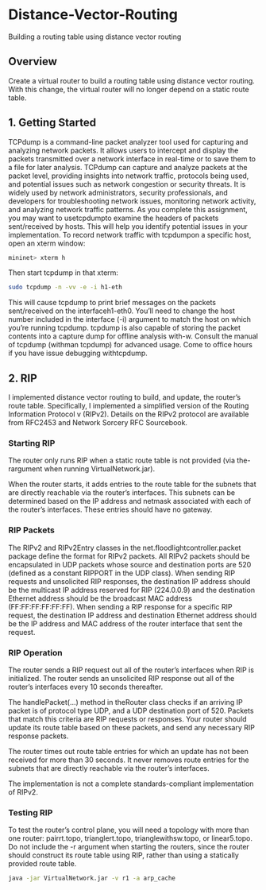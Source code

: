 # Distance-Vector-Routing
Building a routing table using distance vector routing

## Overview

Create a virtual router to build a routing table using distance vector routing.
With this change, the virtual router will no longer depend on a static route table.


## 1. Getting Started

TCPdump is a command-line packet analyzer tool used for capturing and analyzing network packets. It
allows users to intercept and display the packets transmitted over a network interface in real-time or to
save them to a file for later analysis. TCPdump can capture and analyze packets at the packet level,
providing insights into network traffic, protocols being used, and potential issues such as network congestion
or security threats. It is widely used by network administrators, security professionals, and developers for
troubleshooting network issues, monitoring network activity, and analyzing network traffic patterns. As you
complete this assignment, you may want to usetcpdumpto examine the headers of packets sent/received by
hosts. This will help you identify potential issues in your implementation. To record network traffic with
tcpdumpon a specific host, open an xterm window:

```bash
mininet> xterm h
```

Then start tcpdump in that xterm:

```bash
sudo tcpdump -n -vv -e -i h1-eth
```

This will cause tcpdump to print brief messages on the packets sent/received on the interfaceh1-eth0.
You’ll need to change the host number included in the interface (-i) argument to match the host on which
you’re running tcpdump. tcpdump is also capable of storing the packet contents into a capture dump for
offline analysis with-w. Consult the manual of tcpdump (withman tcpdump) for advanced usage. Come to
office hours if you have issue debugging withtcpdump.


## 2. RIP

I implemented distance vector routing to build, and update, the router’s
route table. Specifically, I implemented a simplified version of the Routing Information Protocol v
(RIPv2). Details on the RIPv2 protocol are available from RFC2453 and Network Sorcery RFC Sourcebook.

### Starting RIP

The router only runs RIP when a static route table is not provided (via the-rargument when
running VirtualNetwork.jar).

When the router starts, it adds entries to the route table for the subnets that are directly reachable
via the router’s interfaces. This subnets can be determined based on the IP address and netmask associated
with each of the router’s interfaces. These entries should have no gateway.

### RIP Packets

The RIPv2 and RIPv2Entry classes in the net.floodlightcontroller.packet package define the format
for RIPv2 packets. All RIPv2 packets should be encapsulated in UDP packets whose source and destination
ports are 520 (defined as a constant RIPPORT in the UDP class). When sending RIP requests and unsolicited
RIP responses, the destination IP address should be the multicast IP address reserved for RIP (224.0.0.9)
and the destination Ethernet address should be the broadcast MAC address (FF:FF:FF:FF:FF:FF). When
sending a RIP response for a specific RIP request, the destination IP address and destination Ethernet
address should be the IP address and MAC address of the router interface that sent the request.

### RIP Operation

The router sends a RIP request out all of the router’s interfaces when RIP is initialized. The router sends
an unsolicited RIP response out all of the router’s interfaces every 10 seconds thereafter.

The handlePacket(...) method in theRouter class checks if an arriving IP packet is
of protocol type UDP, and a UDP destination port of 520. Packets that match this criteria are RIP requests
or responses. Your router should update its route table based on these packets, and send any necessary RIP
response packets.

The router times out route table entries for which an update has not been received for more than 30
seconds. It never removes route entries for the subnets that are directly reachable via the router’s
interfaces.

The implementation is not a complete standards-compliant implementation of RIPv2.

### Testing RIP

To test the router’s control plane, you will need a topology with more than one router: pairrt.topo,
trianglert.topo, trianglewithsw.topo, or linear5.topo. Do not include the -r argument
when starting the routers, since the router should construct its route table using RIP, rather than using
a statically provided route table. 

```bash
java -jar VirtualNetwork.jar -v r1 -a arp_cache
```